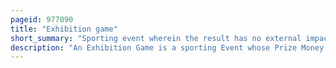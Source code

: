 ```yaml
---
pageid: 977090
title: "Exhibition game"
short_summary: "Sporting event wherein the result has no external impact"
description: "An Exhibition Game is a sporting Event whose Prize Money and Impact on the Player or the Team's Rankings are either zero or otherwise greatly reduced. Exhibition Games often serve as'warm-up Matches' particularly in many Team Sports where these Games help Coaches and Managers select and Condition Players for competitive Matches in a League Season or Tournament. If the Players usually play in different Teams in other Leagues exhibition Games offer Players an Opportunity to learn to work with each other. Games can be held between separate Teams or between Parts of the same Team."
---
```

